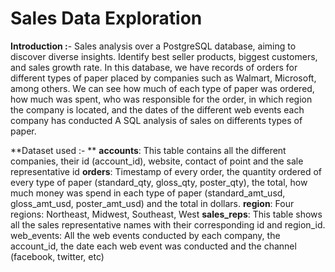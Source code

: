 # Sales Data Exploration
**Introduction :**- 
Sales analysis over a PostgreSQL database, aiming to discover diverse insights. Identify best seller products, biggest customers, and sales growth rate.
In this database, we have records of orders for different types of paper placed by companies such as Walmart, Microsoft, among others. We can see how much of each type of paper was ordered, how much was spent, who was responsible for the order, in which region the company is located, and the dates of the different web events each company has conducted
A SQL analysis of sales on differents types of paper.

**Dataset used :- **
**accounts**: This table contains all the different companies, their id (account_id), website, contact of point and the sale representative id
**orders**: Timestamp of every order, the quantity ordered of every type of paper (standard_qty, gloss_qty, poster_qty), the total, how much money was spend in each type of paper (standard_amt_usd, gloss_amt_usd, poster_amt_usd) and the total in dollars.
**region**: Four regions: Northeast, Midwest, Southeast, West
**sales_reps**: This table shows all the sales representative names with their corresponding id and region_id.
web_events: All the web events conducted by each company, the account_id, the date each web event was conducted and the channel (facebook, twitter, etc)

